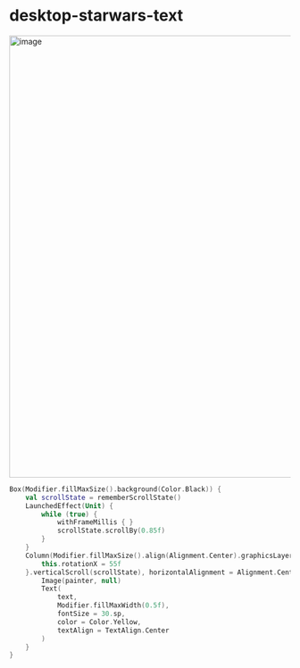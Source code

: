 # desktop-starwars-text




<img width="792" alt="image" src="https://user-images.githubusercontent.com/99798741/236287619-b5bea048-1adc-43d5-90bf-b6edf44fe1a5.png">



```Kotlin
Box(Modifier.fillMaxSize().background(Color.Black)) {
    val scrollState = rememberScrollState()
    LaunchedEffect(Unit) {
        while (true) {
            withFrameMillis { }
            scrollState.scrollBy(0.85f)
        }
    }
    Column(Modifier.fillMaxSize().align(Alignment.Center).graphicsLayer {
        this.rotationX = 55f
    }.verticalScroll(scrollState), horizontalAlignment = Alignment.CenterHorizontally) {
        Image(painter, null)
        Text(
            text,
            Modifier.fillMaxWidth(0.5f),
            fontSize = 30.sp,
            color = Color.Yellow,
            textAlign = TextAlign.Center
        )
    }
}
```

